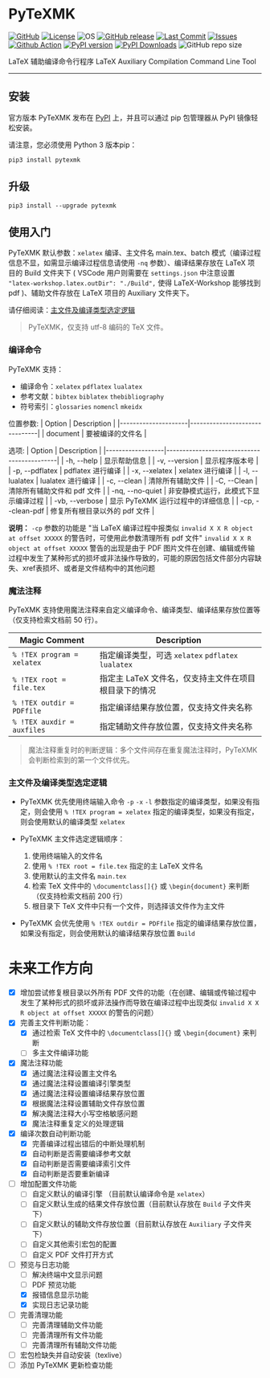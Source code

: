<!--
 *  =======================================================================
 *  ····Y88b···d88P················888b·····d888·d8b·······················
 *  ·····Y88b·d88P·················8888b···d8888·Y8P·······················
 *  ······Y88o88P··················88888b·d88888···························
 *  ·······Y888P··8888b···88888b···888Y88888P888·888·88888b·····d88b·······
 *  ········888······"88b·888·"88b·888·Y888P·888·888·888·"88b·d88P"88b·····
 *  ········888···d888888·888··888·888··Y8P··888·888·888··888·888··888·····
 *  ········888··888··888·888··888·888···"···888·888·888··888·Y88b·888·····
 *  ········888··"Y888888·888··888·888·······888·888·888··888··"Y88888·····
 *  ·······························································888·····
 *  ··························································Y8b·d88P·····
 *  ···························································"Y88P"······
 *  =======================================================================
 * 
 *  -----------------------------------------------------------------------
 * Author       : 焱铭
 * Date         : 2024-02-29 10:23:19 +0800
 * LastEditTime : 2024-07-24 20:56:36 +0800
 * Github       : https://github.com/YanMing-lxb/
 * FilePath     : \PyTeXMK\README.md
 * Description  : 
 *  -----------------------------------------------------------------------
 -->

# PyTeXMK

[![GitHub](https://img.shields.io/badge/Github-PyTeXMK-000000.svg)](https://github.com/YanMing-lxb/PyTeXMK) [![License](https://img.shields.io/badge/license-GPLv3-aff)](https://www.latex-project.org/lppl/) ![OS](https://img.shields.io/badge/OS-Linux%2C%20Win%2C%20Mac-pink.svg) [![GitHub release](https://img.shields.io/github/release/YanMing-lxb/PyTeXMK.svg?color=blueviolet&label=version&style=popout)](https://github.com/YanMing-lxb/PyTeXMK/releases/latest) [![Last Commit](https://img.shields.io/github/last-commit/YanMing-lxb/PyTeXMK)](https://github.com/YanMing-lxb/PyTeXMK/zipball/master) [![Issues](https://img.shields.io/github/issues/YanMing-lxb/PyTeXMK)](https://github.com/YanMing-lxb/PyTeXMK/issues) [![Github Action](https://github.com/YanMing-lxb/PyTeXMK/workflows/Test/badge.svg)](https://github.com/YanMing-lxb/PyTeXMK/actions) [![PyPI version](https://img.shields.io/pypi/v/pytexmk.svg)](https://pypi.python.org/pypi/pytexmk/) [![PyPI Downloads](https://img.shields.io/pypi/dm/pytexmk.svg?label=PyPI%20downloads)](https://pypi.org/project/pytexmk/) ![GitHub repo size](https://img.shields.io/github/repo-size/YanMing-lxb/PyTeXMK)

LaTeX 辅助编译命令行程序 LaTeX Auxiliary Compilation Command Line Tool

---

## 安装

官方版本 PyTeXMK 发布在 [PyPI](https://pypi.org/project/pytexmk/) 上，并且可以通过 pip 包管理器从 PyPI 镜像轻松安装。

请注意，您必须使用 Python 3 版本pip：

```
pip3 install pytexmk
```

## 升级

```
pip3 install --upgrade pytexmk
```

## 使用入门

PyTeXMK 默认参数：`xelatex` 编译、主文件名 main.tex、batch 模式（编译过程信息不显，如需显示编译过程信息请使用 `-nq` 参数）、编译结果存放在 LaTeX 项目的 Build 文件夹下 ( VSCode 用户则需要在 `settings.json` 中注意设置 `"latex-workshop.latex.outDir": "./Build",` 使得 LaTeX-Workshop 能够找到 pdf )、辅助文件存放在 LaTeX 项目的 Auxiliary 文件夹下。

请仔细阅读：[主文件及编译类型选定逻辑](#主文件及编译类型选定逻辑)

> PyTeXMK，仅支持 utf-8 编码的 TeX 文件。

### 编译命令
PyTeXMK 支持：

- 编译命令：`xelatex` `pdflatex` `lualatex`
- 参考文献：`bibtex` `biblatex` `thebibliography`
- 符号索引：`glossaries` `nomencl` `mkeidx`

位置参数:
| Option              | Description                    |
|---------------------|-------------------------------|
| document          | 要被编译的文件名                   |

选项:
| Option           | Description                                |
|------------------|--------------------------------------------|
| -h, --help       | 显示帮助信息                                |
| -v, --version    | 显示程序版本号                              |
| -p, --pdflatex   | pdflatex 进行编译                           |
| -x, --xelatex    | xelatex 进行编译                            |
| -l, --lualatex   | lualatex 进行编译                           |
| -c, --clean      | 清除所有辅助文件                             |
| -C, --Clean      | 清除所有辅助文件和 pdf 文件                  |
| -nq, --no-quiet  | 非安静模式运行，此模式下显示编译过程          |
| -vb, --verbose   | 显示 PyTeXMK 运行过程中的详细信息            |
| -cp, --clean-pdf  | 修复所有根目录以外的 pdf 文件               |

**说明：**
`-cp` 参数的功能是 "当 LaTeX 编译过程中报类似 `invalid X X R object at offset XXXXX` 的警告时，可使用此参数清理所有 pdf 文件"
`invalid X X R object at offset XXXXX` 警告的出现是由于 PDF 图片文件在创建、编辑或传输过程中发生了某种形式的损坏或非法操作导致的，可能的原因包括文件部分内容缺失、xref表损坏、或者是文件结构中的其他问题

### 魔法注释

PyTeXMK 支持使用魔法注释来自定义编译命令、编译类型、编译结果存放位置等（仅支持检索文档前 50 行）。    

| Magic Comment | Description                                |
|---------------|----------|
| `% !TEX program = xelatex` | 指定编译类型，可选 `xelatex` `pdflatex` `lualatex` |
| `% !TEX root = file.tex` | 指定主 LaTeX 文件名，仅支持主文件在项目根目录下的情况 |
| `% !TEX outdir = PDFfile` | 指定编译结果存放位置，仅支持文件夹名称|
| `% !TEX auxdir = auxfiles` |指定辅助文件存放位置，仅支持文件夹名称|

> 魔法注释重复时的判断逻辑：多个文件间存在重复魔法注释时，PyTeXMK 会判断检索到的第一个文件优先。

### 主文件及编译类型选定逻辑

- PyTeXMK 优先使用终端输入命令 `-p` `-x` `-l` 参数指定的编译类型，如果没有指定，则会使用 `% !TEX program = xelatex` 指定的编译类型，如果没有指定，则会使用默认的编译类型 `xelatex`
- PyTeXMK 主文件选定逻辑顺序：
    1. 使用终端输入的文件名
    2. 使用 `% !TEX root = file.tex` 指定的主 LaTeX 文件名
    3. 使用默认的主文件名 `main.tex`
    4. 检索 TeX 文件中的 `\documentclass[]{}` 或 `\begin{document}` 来判断（仅支持检索文档前 200 行）
    5. 根目录下 TeX 文件中只有一个文件，则选择该文件作为主文件
        
- PyTeXMK 会优先使用 `% !TEX outdir = PDFfile` 指定的编译结果存放位置，如果没有指定，则会使用默认的编译结果存放位置 `Build`

# 未来工作方向

- [X] 增加尝试修复根目录以外所有 PDF 文件的功能（在创建、编辑或传输过程中发生了某种形式的损坏或非法操作而导致在编译过程中出现类似 `invalid X X R object at offset XXXXX` 的警告的问题）
- [X] 完善主文件判断功能：
    - [X] 通过检索 TeX 文件中的 `\documentclass[]{}` 或 `\begin{document}` 来判断
    - [ ] 多主文件编译功能
- [x] 魔法注释功能
    - [X] 通过魔法注释设置主文件名
    - [X] 通过魔法注释设置编译引擎类型
    - [x] 通过魔法注释设置编译结果存放位置
    - [X] 根据魔法注释设置辅助文件存放位置
    - [x] 解决魔法注释大小写空格敏感问题
    - [x] 魔法注释重复定义的处理逻辑
- [X] 编译次数自动判断功能
    - [X] 完善编译过程出错后的中断处理机制
    - [X] 自动判断是否需要编译参考文献
    - [X] 自动判断是否需要编译索引文件
    - [X] 自动判断是否要重新编译
- [ ] 增加配置文件功能
    - [ ] 自定义默认的编译引擎 （目前默认编译命令是 `xelatex`）
    - [ ] 自定义默认生成的结果文件存放位置（目前默认存放在 `Build` 子文件夹下）
    - [ ] 自定义默认的辅助文件存放位置（目前默认存放在 `Auxiliary` 子文件夹下）
    - [ ] 自定义其他索引宏包的配置
    - [ ] 自定义 PDF 文件打开方式
- [ ] 预览与日志功能
    - [ ] 解决终端中文显示问题
    - [ ] PDF 预览功能
    - [X] 报错信息显示功能
    - [X] 实现日志记录功能
- [ ] 完善清理功能
    - [ ] 完善清理辅助文件功能
    - [ ] 完善清理所有文件功能
    - [ ] 完善清理所有辅助文件功能
- [ ] 宏包检缺失并自动安装（texlive）
- [ ] 添加 PyTeXMK 更新检查功能